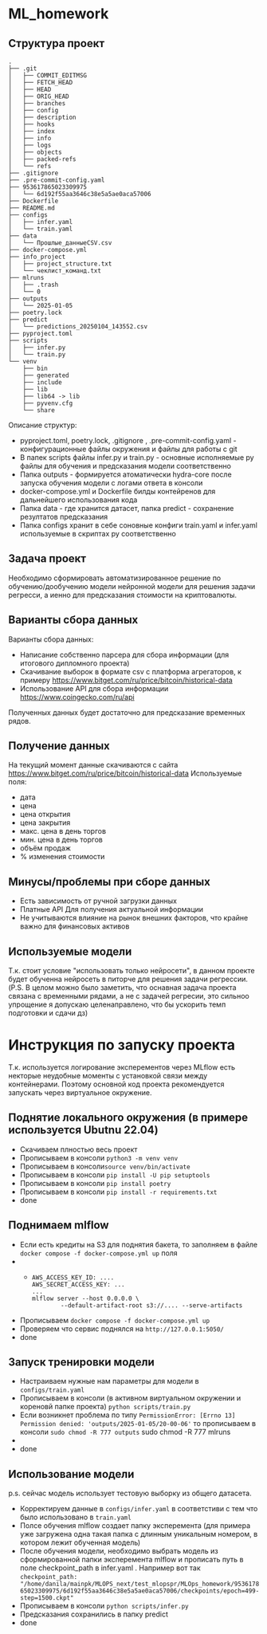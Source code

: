 # ML_homework

## Структура проект

```
.
├── .git
│   ├── COMMIT_EDITMSG
│   ├── FETCH_HEAD
│   ├── HEAD
│   ├── ORIG_HEAD
│   ├── branches
│   ├── config
│   ├── description
│   ├── hooks
│   ├── index
│   ├── info
│   ├── logs
│   ├── objects
│   ├── packed-refs
│   └── refs
├── .gitignore
├── .pre-commit-config.yaml
├── 953617865023309975
│   └── 6d192f55aa3646c38e5a5ae0aca57006
├── Dockerfile
├── README.md
├── configs
│   ├── infer.yaml
│   └── train.yaml
├── data
│   └── Прошлые_данныеCSV.csv
├── docker-compose.yml
├── info_project
│   ├── project_structure.txt
│   └── чеклист_команд.txt
├── mlruns
│   ├── .trash
│   └── 0
├── outputs
│   └── 2025-01-05
├── poetry.lock
├── predict
│   └── predictions_20250104_143552.csv
├── pyproject.toml
├── scripts
│   ├── infer.py
│   └── train.py
└── venv
    ├── bin
    ├── generated
    ├── include
    ├── lib
    ├── lib64 -> lib
    ├── pyvenv.cfg
    └── share

```
Описание структур: 
- pyproject.toml, poetry.lock, .gitignore , .pre-commit-config.yaml - конфигурационные файлы окружения и файлы для работы с git
- В папек scripts файлы infer.py и train.py - основные исполняемые py файлы для обучения и предсказания модели соответственно
- Папка outputs - формируется атоматически hydra-core после запуска обучения модели с логами ответа в консоли
- docker-compose.yml и Dockerfile билды контейренов для дальнейшего использования кода
- Папка data - где хранится датасет, папка predict - сохранение резултатов предсказания
- Папка configs хранит в себе соновные конфиги train.yaml и infer.yaml используемые в скриптах py соответственно






## Задача проект

Необходимо сформировать автоматизированное решение по обучению/дообучению модели
нейронной модели для решения задачи регресси, а иенно для предсказания стоимости
на криптовалюты.

## Варианты сбора данных

Варианты сбора данных:

- Написание собственно парсера для сбора информации (для итогового дипломного
  проекта)
- Скачивание выборок в формате csv с платформа агрегаторов, к примеру
  https://www.bitget.com/ru/price/bitcoin/historical-data
- Использование API для сбора информации https://www.coingecko.com/ru/api

Полученных данных будет достаточно для предсказание временных рядов.

## Получение данных

На текущий момент данные скачиваются с сайта https://www.bitget.com/ru/price/bitcoin/historical-data
Используемые поля:
- дата
- цена
- цена открытия
- цена закрытия
- макс. цена в день торгов
- мин. цена в день торгов
- объём продаж
- % изменения стоимости 


## Минусы/проблемы при сборе данных

- Есть зависимость от ручной загрузки данных
- Платные API Для получения актуальной информации
- Не учитываются влияние на рынок внешних факторов, что крайне важно для
  финансовых активов

## Используемые модели

Т.к. стоит условие "использовать только нейросети", в данном проекте будет
обученна нейросеть в питорче для решения задачи регрессии. (P.S. В целом можно
было заметить, что оснавная задача проекта связана с временными рядами, а не с
задачей регресии, это сильноо упрощение я допускаю целенаправлено, что бы
ускорить темп подготовки и сдачи дз)


# Инструкция по запуску проекта

Т.к. используется логирование эксперементов через MLflow есть некторые неудобные моменты с установкой связи между контейнерами. Поэтому основной код проекта рекомендуется запускать через виртуальное окружение.

## Поднятие локального окружения (в примере используется Ubutnu 22.04)

- Скачиваем плностью весь проект 
- Прописываем в консоли ```python3 -m venv venv```
- Прописываем в консоли```source venv/bin/activate```
- Прописываем в консоли ```pip install -U pip setuptools```
- Прописываем в консоли ```pip install poetry```
- Прописываем в консоли ```pip install -r requirements.txt```
- done

## Поднимаем mlflow

- Если есть кредиты на S3 для поднятия бакета, то заполняем в файле  ```docker compose -f docker-compose.yml up``` поля
- - ```
    AWS_ACCESS_KEY_ID: ....
    AWS_SECRET_ACCESS_KEY: ...
    ...
    mlflow server --host 0.0.0.0 \
            --default-artifact-root s3://.... --serve-artifacts

    ```
- Прописываем ```docker compose -f docker-compose.yml up```
- Проверяем что сервис поднялся на ```http://127.0.0.1:5050/```
- done

## Запуск тренировки модели

- Настраиваем нужные нам параметры для модели в ```configs/train.yaml```
- Прописываем в консоли (в активном виртуальном окружении и кореновй папке проекта) ```python scripts/train.py```
- Если возникнет проблема по типу ```PermissionError: [Errno 13] Permission denied: 'outputs/2025-01-05/20-00-06'``` то прописываем в консоли ```sudo chmod -R 777 outputs```
sudo chmod -R 777 mlruns
- 
- done

## Использование модели
p.s. сейчас модель использует тестовую выборку из общего датасета.

- Корректируем данные в ```configs/infer.yaml``` в соответстиви с тем что было использовано в ```train.yaml```
- Полсе обучения mlflow создает папку эксперемента (для примера уже загружена одна такая папка с длинным уникальным номером, в котором лежит обученная модель)
- После обучения модели, необходимо выбрать модель из сформированной папки эксперемента mlflow и прописать путь в поле checkpoint_path в infer.yaml . Например вот так ```checkpoint_path: "/home/danila/mainpk/MLOPS_next/test_mlopspr/MLOps_homework/953617865023309975/6d192f55aa3646c38e5a5ae0aca57006/checkpoints/epoch=499-step=1500.ckpt"```
- Прописываем в консоли ```python scripts/infer.py```
- Предсказания сохранились в папку predict
- done






